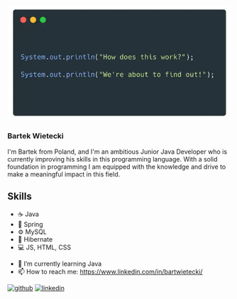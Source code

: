 ![Junior Java Developer](https://github.com/bartwietecki/bartwietecki/blob/main/findout.png)

### Bartek Wietecki

I'm Bartek from Poland, and I'm an ambitious Junior Java Developer who is currently improving his skills in this programming language. With a solid foundation in programming I am equipped with the knowledge and drive to make a meaningful impact in this field.

## Skills
* ☕ Java
* 🍃 Spring
* ⚙️ MySQL
* 🔗 Hibernate
* 💻 JS, HTML, CSS

- 🌱 I’m currently learning Java 
- 📫 How to reach me: https://www.linkedin.com/in/bartwietecki/ 


[<img src='https://cdn.jsdelivr.net/npm/simple-icons@3.0.1/icons/github.svg' alt='github' height='40'>](https://github.com/bartwietecki)  [<img src='https://cdn.jsdelivr.net/npm/simple-icons@3.0.1/icons/linkedin.svg' alt='linkedin' height='40'>](https://www.linkedin.com/in/bartwietecki/)  

